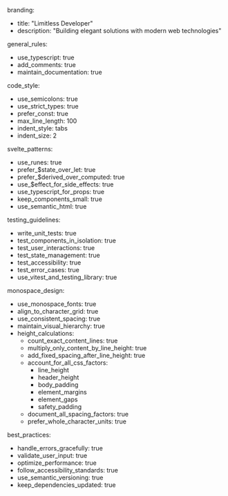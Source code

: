 branding:

- title: "Limitless Developer"
- description: "Building elegant solutions with modern web technologies"

general_rules:

- use_typescript: true
- add_comments: true
- maintain_documentation: true

code_style:

- use_semicolons: true
- use_strict_types: true
- prefer_const: true
- max_line_length: 100
- indent_style: tabs
- indent_size: 2

svelte_patterns:

- use_runes: true
- prefer\_$state_over_let: true
- prefer\_$derived_over_computed: true
- use\_$effect_for_side_effects: true
- use_typescript_for_props: true
- keep_components_small: true
- use_semantic_html: true

testing_guidelines:

- write_unit_tests: true
- test_components_in_isolation: true
- test_user_interactions: true
- test_state_management: true
- test_accessibility: true
- test_error_cases: true
- use_vitest_and_testing_library: true

monospace_design:

- use_monospace_fonts: true
- align_to_character_grid: true
- use_consistent_spacing: true
- maintain_visual_hierarchy: true
- height_calculations:
  - count_exact_content_lines: true
  - multiply_only_content_by_line_height: true
  - add_fixed_spacing_after_line_height: true
  - account_for_all_css_factors:
    - line_height
    - header_height
    - body_padding
    - element_margins
    - element_gaps
    - safety_padding
  - document_all_spacing_factors: true
  - prefer_whole_character_units: true

best_practices:

- handle_errors_gracefully: true
- validate_user_input: true
- optimize_performance: true
- follow_accessibility_standards: true
- use_semantic_versioning: true
- keep_dependencies_updated: true
